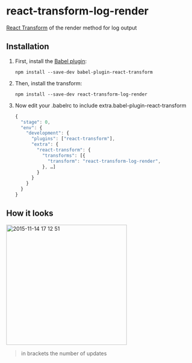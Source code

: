 # react-transform-log-render

[React Transform](https://github.com/gaearon/babel-plugin-react-transform) of the render method for log output 

## Installation

1. First, install the [Babel plugin](https://github.com/gaearon/babel-plugin-react-transform):
   ```
   npm install --save-dev babel-plugin-react-transform
   ```

2. Then, install the transform:
   ```
   npm install --save-dev react-transform-log-render
   ```  

3. Now edit your .babelrc to include extra.babel-plugin-react-transform

   ```js
   {
     "stage": 0,
     "env": {
       "development": {
         "plugins": ["react-transform"],
         "extra": {
           "react-transform": {
             "transforms": [{
               "transform": "react-transform-log-render",
             }, …]
           }
         }
       }
     }
   }
   ```

## How it looks

<img width="320" alt="2015-11-14 17 12 51" src="https://cloud.githubusercontent.com/assets/4242765/11163037/a1263916-8aea-11e5-817d-0de67d66a2bd.png">

> in brackets the number of updates
